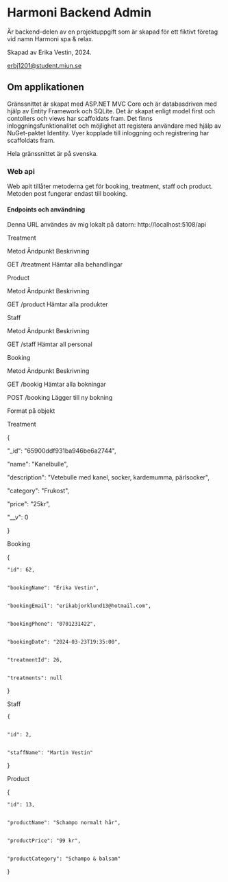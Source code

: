 # Harmoni Backend Admin 
Är backend-delen av en projektuppgift som är skapad för ett fiktivt företag vid namn Harmoni spa & relax. 

Skapad av Erika Vestin, 2024.

erbj1201@student.miun.se 


## Om applikationen
Gränssnittet är skapat med ASP.NET MVC Core och är databasdriven med hjälp av Entity Framework och SQLite. Det är skapat enligt model first och contollers och views har scaffoldats fram. Det finns inloggningsfunktionalitet och möjlighet att registera användare med hjälp av NuGet-paktet Identity. Vyer kopplade till inloggning och registrering har scaffoldats fram.


Hela gränssnittet är på svenska.

### Web api
Web apit tillåter metoderna get för booking, treatment, staff och product. Metoden post fungerar endast till booking.

#### Endpoints och användning
Denna URL användes av mig lokalt på datorn: http://localhost:5108/api


Treatment


Metod Ändpunkt Beskrivning


GET /treatment Hämtar alla behandlingar




Product


Metod Ändpunkt Beskrivning



GET /product Hämtar alla produkter




Staff


Metod Ändpunkt Beskrivning


GET /staff Hämtar all personal




Booking


Metod Ändpunkt Beskrivning


GET /bookig Hämtar alla bokningar


POST /booking Lägger till ny bokning


Format på objekt


Treatment 



{


"_id": "65900ddf931ba946be6a2744",

"name": "Kanelbulle",

"description": "Vetebulle med kanel, socker, kardemumma, pärlsocker",

"category": "Frukost",

"price": "25kr",

"__v": 0


}

Booking


{


    "id": 62,


    "bookingName": "Erika Vestin",


    "bookingEmail": "erikabjorklund13@hotmail.com",


    "bookingPhone": "0701231422",


    "bookingDate": "2024-03-23T19:35:00",


    "treatmentId": 26,


    "treatments": null


  }

  Staff


    {


    "id": 2,


    "staffName": "Martin Vestin"


  }


  Product 


  {


    "id": 13,


    "productName": "Schampo normalt hår",


    "productPrice": "99 kr",


    "productCategory": "Schampo & balsam"


  }